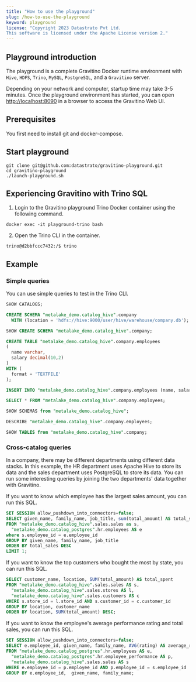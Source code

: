 ```yaml
---
title: "How to use the playground"
slug: /how-to-use-the-playground
keyword: playground
license: "Copyright 2023 Datastrato Pvt Ltd.
This software is licensed under the Apache License version 2."
---
```


## Playground introduction

The playground is a complete Gravitino Docker runtime environment with `Hive`, `HDFS`, `Trino`, `MySQL`, `PostgreSQL`, and a `Gravitino` server.

Depending on your network and computer, startup time may take 3-5 minutes. Once the playground environment has started, you can open <http://localhost:8090> in a browser to access the Gravitino Web UI.

## Prerequisites

You first need to install git and docker-compose.

## Start playground

```shell
git clone git@github.com:datastrato/gravitino-playground.git
cd gravitino-playground
./launch-playground.sh
```

## Experiencing Gravitino with Trino SQL

1. Login to the Gravitino playground Trino Docker container using the following command.

```shell
docker exec -it playground-trino bash
````

2. Open the Trino CLI in the container.

```shell
trino@d2bbfccc7432:/$ trino
```

## Example

### Simple queries

You can use simple queries to test in the Trino CLI.

```SQL
SHOW CATALOGS;

CREATE SCHEMA "metalake_demo.catalog_hive".company
  WITH (location = 'hdfs://hive:9000/user/hive/warehouse/company.db');

SHOW CREATE SCHEMA "metalake_demo.catalog_hive".company;

CREATE TABLE "metalake_demo.catalog_hive".company.employees
(
  name varchar,
  salary decimal(10,2)
)
WITH (
  format = 'TEXTFILE'
);

INSERT INTO "metalake_demo.catalog_hive".company.employees (name, salary) VALUES ('Sam Evans', 55000);

SELECT * FROM "metalake_demo.catalog_hive".company.employees;

SHOW SCHEMAS from "metalake_demo.catalog_hive";

DESCRIBE "metalake_demo.catalog_hive".company.employees;

SHOW TABLES from "metalake_demo.catalog_hive".company;
```

### Cross-catalog queries

In a company, there may be different departments using different data stacks. In this example, the HR department uses Apache Hive to store its data and the sales department uses PostgreSQL to store its data. You can run some interesting queries by joining the two departments' data together with Gravitino.

If you want to know which employee has the largest sales amount, you can run this SQL.

```SQL
SET SESSION allow_pushdown_into_connectors=false;
SELECT given_name, family_name, job_title, sum(total_amount) AS total_sales
FROM "metalake_demo.catalog_hive".sales.sales as s,
  "metalake_demo.catalog_postgres".hr.employees AS e
where s.employee_id = e.employee_id
GROUP BY given_name, family_name, job_title
ORDER BY total_sales DESC
LIMIT 1;
```

If you want to know the top customers who bought the most by state, you can run this SQL.

```SQL
SELECT customer_name, location, SUM(total_amount) AS total_spent
FROM "metalake_demo.catalog_hive".sales.sales AS s,
  "metalake_demo.catalog_hive".sales.stores AS l,
  "metalake_demo.catalog_hive".sales.customers AS c
WHERE s.store_id = l.store_id AND s.customer_id = c.customer_id
GROUP BY location, customer_name
ORDER BY location, SUM(total_amount) DESC;
```

If you want to know the employee's average performance rating and total sales, you can run this SQL.

```SQL
SET SESSION allow_pushdown_into_connectors=false;
SELECT e.employee_id, given_name, family_name, AVG(rating) AS average_rating,  SUM(total_amount) AS total_sales
FROM "metalake_demo.catalog_postgres".hr.employees AS e,
  "metalake_demo.catalog_postgres".hr.employee_performance AS p,
  "metalake_demo.catalog_hive".sales.sales AS s
WHERE e.employee_id = p.employee_id AND p.employee_id = s.employee_id
GROUP BY e.employee_id,  given_name, family_name;
```

